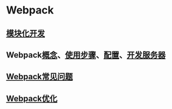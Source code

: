 # Webpack

## [模块化开发](./00-module.md)

## Webpack[概念](./01-concept.md)、[使用步骤](./02-use.md)、[配置](./03-configuration.md)、[开发服务器](./04-server.md)

## [Webpack常见问题](./wpissue.md)

## [Webpack优化]()